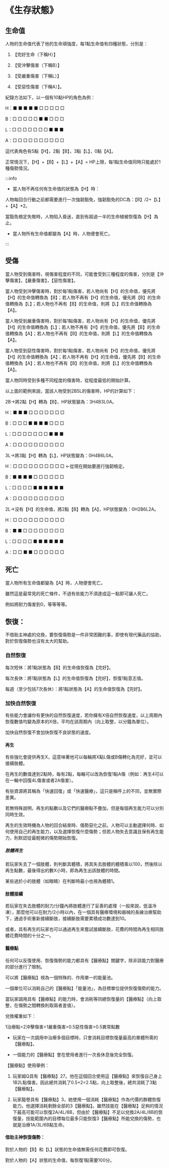 # 《生存狀態》

## 生命值

人物的生命值代表了他的生命頑強度，每1點生命值有四種狀態，分別是：

1. 【完好生命（下稱H）】

2. 【受沖擊傷害（下稱B）】

3. 【受嚴重傷害（下稱L）】

4. 【受惡性傷害（下稱A）】。

紀錄方法如下，以一個有10點HP的角色為例：

H：■ ■ ■ ■ ■ □ □ □ □ □

B：□ □ □ □ □ ■ ■ □ □ □

L：□ □ □ □ □ □ □ ■ ■ ■

A：□ □ □ □ □ □ □ □ □ □

這代表角色有5點【H】，2點【B】，3點【L】，0點【A】。

正常情況下，【H】+【B】+【L】+【A】= HP上限，每1點生命值同時只能處於1種傷勢情況。

:::info

* 當人物不再任何有生命值的狀態為【H】時：

人物每回合行動之前都需要進行一次強韌豁免，強韌豁免的DC為：【B】/2+【L】+【A】*2。

當豁免檢定失敗時，人物陷入昏迷，直到有超過一半的生命植被恢復為【H】為止。

* 當人物所有生命值都變為【A】時，人物便會死亡。

:::

## 受傷

當人物受到傷害時，視傷害程度的不同，可能會受到三種程度的傷害，分別是【沖擊傷害】，【嚴重傷害】，【惡性傷害】。

當人物受到沖擊傷害時，對於每1點傷害，若人物尚有【H】的生命值，優先將【H】的生命值轉換為【B】；若人物不再有【H】的生命值，優先將【B】的生命值轉換為【L】；若人物也不再有【B】的生命值，則將【L】的生命值轉換為【A】。

當人物受到嚴重傷害時，對於每1點傷害，若人物尚有【H】的生命值，優先將【H】的生命值轉換為【L】；若人物不再有【H】的生命值，優先將【B】的生命值轉換為【A】；若人物也不再有【B】的生命值，則將【L】的生命值轉換為【A】。

當人物受到惡性傷害時，對於每1點傷害，若人物尚有【H】的生命值，優先將【H】的生命值轉換為【A】；若人物不再有【H】的生命值，優先將【B】的生命值轉換為【A】；若人物也不再有【B】的生命值，則將【L】的生命值轉換為【A】。

當人物同時受到多種不同程度的傷害時，從程度最低的開始計算。

以上面的範例來說，當該人物受到2B5L的傷害時，HP的計算如下：

2B->將2點【H】轉為【B】，HP狀態變為：3H4B3L0A。

H：■ ■ ■ □ □ □ □ □ □ □

B：□ □ □ ■ ■ ■ ■ □ □ □

L：□ □ □ □ □ □ □ ■ ■ ■

A：□ □ □ □ □ □ □ □ □ □

3L->將3點【H】轉為【L】，HP狀態變為：0H4B6L0A。

H：□ □ □ □ □ □ □ □ □ □ ←從現在開始要進行強韌檢定。

B：■ ■ ■ ■ □ □ □ □ □ □

L：□ □ □ □ ■ ■ ■ ■ ■ ■

A：□ □ □ □ □ □ □ □ □ □

2L->沒有【H】的生命值，將2點【B】轉為【A】，HP狀態變為：0H2B6L2A。

H：□ □ □ □ □ □ □ □ □ □

B：■ ■ □ □ □ □ □ □ □ □

L：□ □ □ □ ■ ■ ■ ■ ■ ■

A：□ □ ■ ■ □ □ □ □ □ □

## 死亡

當人物所有生命值都變為【A】時，人物便會死亡。

雖然這是最常見的死亡條件，不過有些能力不須達成這一點即可讓人死亡。

例如將耐力傷害到0，等等等等。

## 恢復：

不借助主神處的兌換，要恢復傷勢是一件非常困難的事，即使有現代藥品的協助，對於恢復傷勢也沒有太大的幫助。

### 自然恢復

每次短休：將1點狀態為【B】的生命值恢復為【完好】。

每次長休：將1點狀態為【L】的生命值恢復為【完好】，恢復1點意志值。

每週（至少包括7次長休）：將1點狀態為【A】的生命值恢復為【完好】。

### 加快自然恢復

有些能力會讓你有更快的自然恢復速度，若你擁有X倍自然恢復速度，以上周期內恢復數值均變為原本的X倍，平均在該周期內（向上取整，以分鐘為單位）。

加快自然恢復不會加快恢復不良狀態的速度。

#### 再生

有些強化會提供再生X，這意味著他可以每輪將X點L傷或B傷轉化為完好，並可以接續肢體。

在再生的數值達到2點時，每有2點，每輪可以改為恢復1點A傷（例如：再生4可以在一輪中回復4L傷害或者2A傷害）。

有些資源將其稱為「快速回復」或「快速醫療」，這只是稱呼上的不同，並無實際差異。

若無特殊說明，再生的點數以及它們的醫療點不疊加，但是每個再生能力可以分別同時生效。

再生的生效時機為人物的回合結束時、傷勢惡化之前。人物可以主動選擇何時、如何使用自己的再生能力，以及選擇恢復什麼傷勢；但若人物失去意識且保有再生能力，則默認從最輕微的傷勢開始恢復。

##### 肢體再生

若玩家失去了一個肢體，則判斷其體積，將其失去肢體的體積乘以100，然後除以再生點數，最後得出的數X小時，即為再生出該肢體的時間。

某些過於小的肢體（如眼睛）在判斷時最小也視為體積1。

#### 肢體接續

若玩家在失去肢體的耐力/分鐘內將肢體進行了妥善的處理（一般來說，低溫冷凍），那麼他可以在耐力/2小時以內，在一個具有醫療環境和器械的長線治療幫助下，通過手術重新接續斷肢，接續斷肢需要累積成功數達到10。

或者，具有再生的玩家也可以通過再生來嘗試接續斷肢，花費的時間為再生相同肢體花費時間的十分之一。

#### 醫療點

任何可以反復使用、恢復傷勢的能力都具有【醫療點】關鍵字，除非該能力對醫療的部分進行了限制。

可以將【醫療點】視為一個特殊的、作用單一的能量池。

一個單位可以消耗自己的【醫療點】「能量池」，為目標單位提供恢復傷勢的能力。

當玩家調用具有【醫療點】的能力時，會消耗等同總恢復量的【醫療點】（向上取整，在傷勢之間轉換則取兩者差值）。

兌換權重如下：

1治療點=2沖擊傷害=1嚴重傷害=0.5惡性傷害=0.5異常點數

* 玩家在一次調用中治療多個目標時，只會消耗目標恢復量最高的單體所需的【醫療點】。

* 一個能力的【醫療點】會在使用者進行一次長休息後完全恢復。

【醫療點】使用舉例：

1. 玩家姆Q具有【醫療點】27。他在這個回合使用這【醫療點】來恢復自己身上1B2L點傷害。因此總共消耗了0.5+2=2.5點，向上取整後，總共消耗了3點【醫療點】。

2. 玩家龍卷具有【醫療點】3，她使用一個消耗【醫療點】作為代價的群體恢復能力。他選擇消耗剩餘全部的3【醫療點】。雖然技能在【醫療點】足夠的情況下最高可能可以恢復2A/4L/8B，但由於【醫療點】不足以兌換2A/4L/8B的恢復量，技能範圍內的目標每位最多只能恢復3【醫療點】所能兌換的傷勢，也就是治療1A/3L/6B點生命。

#### 借助主神恢復傷勢：

對於人物的【B】和【L】狀態的生命值無需任何花費即可恢復。

對於人物的【A】狀態的生命值，每恢復1點需要100分。